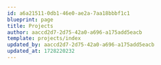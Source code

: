 ```yaml
---
id: a6a21511-0db1-46e0-ae2a-7aa18bbbf1c1
blueprint: page
title: Projects
author: aaccd2d7-2d75-42a0-a696-a175add5eacb
template: projects/index
updated_by: aaccd2d7-2d75-42a0-a696-a175add5eacb
updated_at: 1728220232
---
```

